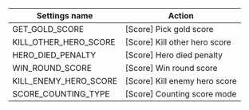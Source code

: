 | Settings name | Action |
|---------------|--------|
| GET_GOLD_SCORE | [Score] Pick gold score |
| KILL_OTHER_HERO_SCORE | [Score] Kill other hero score |
| HERO_DIED_PENALTY | [Score] Hero died penalty |
| WIN_ROUND_SCORE | [Score] Win round score |
| KILL_ENEMY_HERO_SCORE | [Score] Kill enemy hero score |
| SCORE_COUNTING_TYPE | [Score] Counting score mode |
